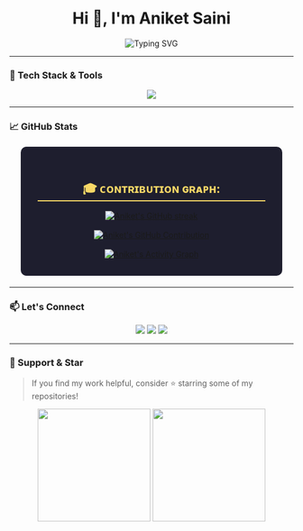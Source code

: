 <h1 align="center">Hi 👋, I'm Aniket Saini</h1>

<p align="center">
  <img src="https://readme-typing-svg.demolab.com?font=Fira+Code&pause=1000&center=true&vCenter=true&width=435&lines=Crafting+Sleek+Frontend+Experiences;Code.+Innovate.+Repeat.;Turning+Ideas+Into+Reality" alt="Typing SVG" />
</p>

---


### 🚀 Tech Stack & Tools

<p align="center">
  <img src="https://skillicons.dev/icons?i=html,css,js,java,py,github,ae,blender,kali,c,cpp,json,&perline=9" />
</p>

---

### 📈 GitHub Stats

<div style="background-color: #1E1E2E; border-radius: 10px; padding: 30px; color: #F8D866; margin: 20px;">
    <h2 style="text-align: center; border-bottom: 2px solid #F8D866;">🎓 ᴄᴏɴᴛʀɪʙᴜᴛɪᴏɴ ɢʀᴀᴘʜ:</h2>
    <div align="center">
        <a href="https://github.com/AniketSainiOp">
            <img src="https://github-readme-streak-stats.herokuapp.com/?user=AniketSainiOp&theme=radical&border=7F3FBF&background=0D1117" alt="Aniket's GitHub streak" />
        </a>
        <br><br>
        <a href="https://github.com/AniketSainiOp">
            <img src="https://github-profile-summary-cards.vercel.app/api/cards/profile-details?username=AniketSainiOp&theme=radical" alt="Aniket's GitHub Contribution" />
        </a>
        <br><br>
        <a href="https://github.com/AniketSainiOp">
            <img alt="Aniket's Activity Graph" src="https://github-readme-activity-graph.vercel.app/graph?username=AniketSainiOp&bg_color=1F222E&color=F8D866&line=F85D7F&point=FFFFFF&hide_border=true">
        </a>
    </div>
</div>

---


### 📫 Let's Connect

<p align="center">
  <a href="https://www.linkedin.com/in/aniket-saini-04705332b/"><img src="https://img.shields.io/badge/LinkedIn-0077B5?style=for-the-badge&logo=linkedin&logoColor=white"/></a>
  <a href="mailto:aniketxdop@gmail.com"><img src="https://img.shields.io/badge/Email-D14836?style=for-the-badge&logo=gmail&logoColor=white"/></a>
  <a href="https://instagram.com/aniket_aep"><img src="https://img.shields.io/badge/Instagram-%23E4405F.svg?style=for-the-badge&logo=Instagram&logoColor=white"/></a>
</p>

---


### 🌟 Support & Star

> If you find my work helpful, consider ⭐️ starring some of my repositories!

<p align="center">
  <img src="https://media.tenor.com/S-UWuLLn-xIAAAAj/heart-black.gif" width="200" />
  <img src="https://media.tenor.com/KMvIN3R__IkAAAAi/%E9%97%AA%E4%BA%AE.gif" width="200" />
</p>
